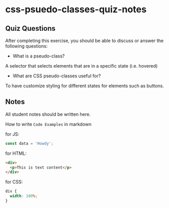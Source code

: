 # css-psuedo-classes-quiz-notes

## Quiz Questions

After completing this exercise, you should be able to discuss or answer the following questions:

- What is a pseudo-class?

A selector that selects elements that are in a specific state (i.e. hovered)

- What are CSS pseudo-classes useful for?

To have customize styling for different states for elements such as buttons.

## Notes

All student notes should be written here.

How to write `Code Examples` in markdown

for JS:

```javascript
const data = 'Howdy';
```

for HTML:

```html
<div>
  <p>This is text content</p>
</div>
```

for CSS:

```css
div {
  width: 100%;
}
```
